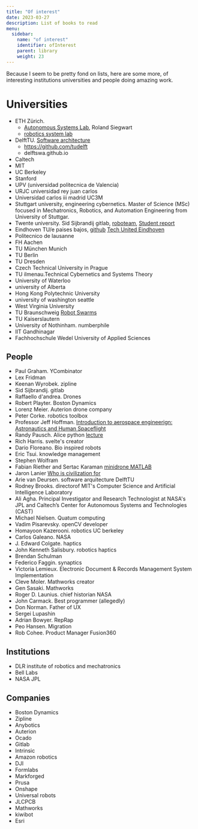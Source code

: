 ```yaml
---
title: "Of interest"
date: 2023-03-27
description: List of books to read  
menu:
  sidebar:
    name: "of interest"
    identifier: ofInterest
    parent: library    
    weight: 23
---
```


Because I seem to be pretty fond on lists, here are some more, of interesting institutions universities and people doing amazing work.


# Universities

- ETH Zürich.
    - [Autonomous Systems Lab](https://github.com/ethz-asl), Roland Siegwart
    - [robotics system lab](https://github.com/leggedrobotics)
- DelftTU. [Software architecture](https://delftswa.gitbooks.io/desosa2016/content/)
    - https://github.com/tudelft
    - delftswa.github.io
- Caltech
- MIT
- UC Berkeley
- Stanford
- UPV (universidad politecnica de Valencia)
- URJC universidad rey juan carlos  
- Universidad carlos iii madrid UC3M
- Stuttgart university, engineering cybernetics. Master of Science (MSc) focused in Mechatronics, Robotics, and Automation Engineering from University of Stuttgar.
- Twente university. Sid Sijbrandij gitlab, [roboteam](https://www.youtube.com/channel/UCAB2bLpeVElJN2jDyF14zsQ), [Student report](https://www.youtube.com/watch?v=TvSTCM7SjGs)
- Eindhoven TU/e paises bajos, [github](https://github.com/tue-robotics/) [Tech United Eindhoven](https://www.techunited.nl/en/)
- Politecnico de lausanne
- FH Aachen
- TU München Munich
- TU Berlin
- TU Dresden
- Czech Technical University in Prague
- TU ilmenau.Technical Cybernetics and Systems Theory
- University of Waterloo
- university of Alberta
- Hong Kong Polytechnic University
- university of washington seattle
- West Virginia University
- TU Braunschweig [Robot Swarms](https://www.youtube.com/watch?v=V5vpwVFMPqs)
- TU Kaiserslautern
- University of Nothinham. numberphile
- IIT Gandhinagar
- Fachhochschule Wedel University of Applied Sciences

## People

- Paul Graham. YCombinator
- Lex Fridman
- Keenan Wyrobek. zipline
- Sid Sijbrandij. gitlab
- Raffaello d'andrea. Drones
- Robert Playter. Boston Dynamics
- Lorenz Meier. Auterion drone company
- Peter Corke. robotics toolbox
- Professor Jeff Hoffman. [Introduction to aerospace engineerign: Astronautics and Human Spaceflight](https://www.youtube.com/watch?v=bvxqCAkjDxs)
- Randy Pausch. Alice python  [lecture](https://archive.org/details/GabrielRobins-50YearsOfComputerScienceInnovationByRandyPausch812)
- Rich Harris. svelte's creator
- Dario Floreano. Bio inspired robots
- Eric Tsui. knowledge management
- Stephen Wolfram
- Fabian Riether and Sertac Karaman [minidrone MATLAB](https://github.com/Parrot-Developers/RollingSpiderEdu)
- Jaron Lanier  [Who is civilization for](https://youtu.be/rGqiswuJuQI)
- Arie van Deursen. software arquitecture DelftTU  
- Rodney Brooks. directorof MIT's Computer Science and Artificial Intelligence Laboratory
- Ali Agha. Principal Investigator and Research Technologist at NASA's JPL and Caltech’s Center for Autonomous Systems and Technologies (CAST)
- Michael Nielsen. Quatum computing
- Vadim Pisarevsky. openCV developer
- Homayoon Kazerooni. robotics UC berkeley
- Carlos Galeano. NASA
- J. Edward Colgate. haptics
- John Kenneth Salisbury. robotics haptics
- Brendan Schulman
- Federico Faggin. synaptics
- Victoria Lemieux. Electronic Document & Records Management System Implementation
- Cleve Moler. Mathworks creator
- Gen Sasaki. Mathworks
- Roger D. Launius. chief historian NASA
- John Carmack. Best programmer (allegedly)
- Don Norman. Father of UX
- Sergei Lupashin
- Adrian Bowyer. RepRap
- Peo Hansen. Migration
- Rob Cohee. Product Manager Fusion360

## Institutions

- DLR institute of robotics and mechatronics
- Bell Labs
- NASA JPL

## Companies

- Boston Dynamics
- Zipline
- Anybotics
- Auterion
- Ocado
- Gitlab
- Intrinsic
- Amazon robotics
- DJI
- Formlabs
- Markforged
- Prusa
- Onshape
- Universal robots
- JLCPCB
- Mathworks
- kiwibot
- Esri
